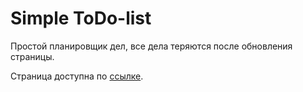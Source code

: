 # Simple ToDo-list

Простой планировщик дел, все дела теряются после обновления страницы.

Страница доступна по [ссылке](https://asotikovasvetlana.github.io/training-js/todo/).
